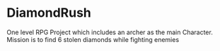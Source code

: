 # DiamondRush
 One level RPG Project which includes an archer as the main Character. Mission is to find 6 stolen diamonds while fighting enemies

